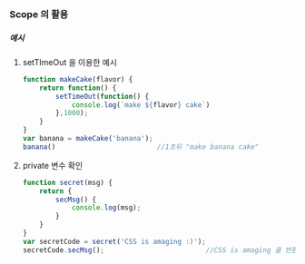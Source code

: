 ### Scope 의 활용

##### 예시

1. setTImeOut 을 이용한 예시

   ```javascript
   function makeCake(flavor) {
       return function() {
           setTimeOut(function() {
               console.log(`make ${flavor} cake`)
           },1000);
       }
   }
   var banana = makeCake('banana');
   banana()							//1초뒤 "make banana cake" 
   ```

2. private 변수 확인

   ```javascript
   function secret(msg) {
       return {
           secMsg() {
               console.log(msg);
           }
       }
   }
   var secretCode = secret('CSS is amaging :)');
   secretCode.secMsg();							//CSS is amaging 을 반환
   ```

